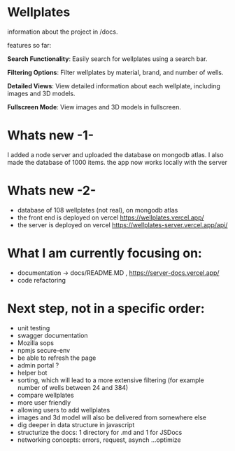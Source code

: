 # Wellplates 
information about the project in /docs.

features so far:

**Search Functionality**: Easily search for wellplates using a search bar.

**Filtering Options**: Filter wellplates by material, brand, and number of wells.

**Detailed Views**: View detailed information about each wellplate, including images and 3D models.

**Fullscreen Mode**: View images and 3D models in fullscreen.


# Whats new -1-
I added a node server and uploaded the database on mongodb atlas. I also made the database of 1000 items. the app now works locally with the server

# Whats new -2- 
- database of 108 wellplates (not real), on mongodb atlas
- the front end is deployed on vercel https://wellplates.vercel.app/ 
- the server is deployed on vercel https://wellplates-server.vercel.app/api/

# What I am currently focusing on:
- documentation -> docs/README.MD , https://server-docs.vercel.app/
- code refactoring 


# Next step, not in a specific order:
- unit testing
- swagger documentation
- Mozilla sops
- npmjs secure-env
- be able to refresh the page 
- admin portal ? 
- helper bot
- sorting, which will lead to a more extensive filtering (for example number of wells between 24 and 384)
- compare wellplates
- more user friendly
- allowing users to add wellplates
- images and 3d model will also be delivered from somewhere else
- dig deeper in data structure in javascript
- structurize the docs: 1 directory for .md and 1 for JSDocs
- networking concepts: errors, request, asynch ...optimize
  
